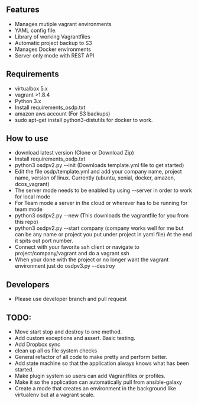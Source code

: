 ## Features
- Manages mutiple vagrant environments
- YAML config file. 
- Library of working Vagrantfiles
- Automatic project backup to S3
- Manages Docker environments
- Server only mode with REST API

## Requirements
- virtualbox 5.x
- vagrant >1.8.4
- Python 3.x
- Install requirements_osdp.txt
- amazon aws account (For S3 backups) 
- sudo apt-get install python3-distutils for docker to work.


## How to use
- download latest version (Clone or Download Zip) 
- Install requirements_osdp.txt
- python3 osdpv2.py --init (Downloads template.yml file to get started)
- Edit the file osdp/template.yml and add your company name, project name, version of linux. Currently (ubuntu, xenial, docker, amazon, dcos_vagrant)
- The server mode needs to be enabled by using --server in order to work for local mode
- For Team mode a server in the cloud or wherever has to be running for team mode
- python3 osdpv2.py --new (This downloads the vagrantfile for you from this repo)
- python3 osdpv2.py --start company (company works well for me but can be any name or project you put under project in yaml file) At the end it spits out port number.
- Connect with your favorite ssh client or navigate to project/company/vagrant and do a vagrant ssh
- When your done with the project or no longer want the vagrant environment just do osdpv3.py --destroy


## Developers
- Please use developer branch and pull request

## TODO:

- Move start stop and destroy to one method.
- Add custom exceptions and assert. Basic testing.
- Add Dropbox sync
- clean up all os file system checks
- General refactor of all code to make pretty and perform better.
- Add state machine so that the application always knows what has been started.
- Make plugin system so users can add Vagrantfiles or profiles.
- Make it so the application can automatically pull from ansible-galaxy
- Create a mode that creates an environment in the background like virtualenv but at a vagrant scale.
